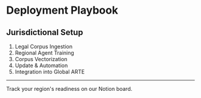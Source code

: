# Deployment Playbook

## Jurisdictional Setup

1. Legal Corpus Ingestion
2. Regional Agent Training
3. Corpus Vectorization
4. Update & Automation
5. Integration into Global ARTE

---

Track your region's readiness on our Notion board.